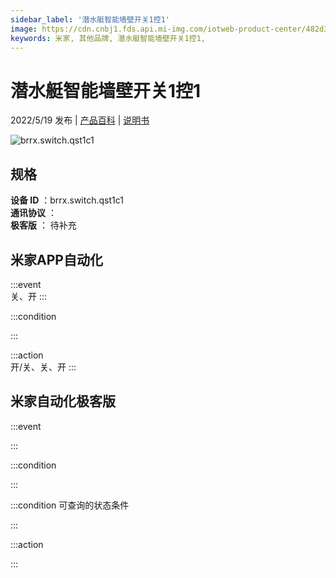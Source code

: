 ```yaml
---
sidebar_label: '潜水艇智能墙壁开关1控1'
image: https://cdn.cnbj1.fds.api.mi-img.com/iotweb-product-center/482d3133f5c17b07c88ec9e66ac73fff_1650266886815.png?GalaxyAccessKeyId=AKVGLQWBOVIRQ3XLEW&Expires=9223372036854775807&Signature=Tx4bvi3pfA1WogB0WmJ8asYHW2A=
keywords: 米家, 其他品牌, 潜水艇智能墙壁开关1控1, 
---
```

# 潜水艇智能墙壁开关1控1

2022/5/19 发布 | [产品百科](https://home.mi.com/webapp/content/baike/product/index.html?model=brrx.switch.qst1c1/) | [说明书](https://home.mi.com/views/introduction.html?model=brrx.switch.qst1c1&region=cn)

![brrx.switch.qst1c1](https://cdn.cnbj1.fds.api.mi-img.com/iotweb-product-center/482d3133f5c17b07c88ec9e66ac73fff_1650266886815.png?GalaxyAccessKeyId=AKVGLQWBOVIRQ3XLEW&Expires=9223372036854775807&Signature=Tx4bvi3pfA1WogB0WmJ8asYHW2A=)

## 规格  
> 
**设备 ID** ：brrx.switch.qst1c1  
**通讯协议** ：  
**极客版**  ： 待补充 


## 米家APP自动化  

:::event  
关、开
:::

:::condition  

:::

:::action   
开/关、关、开
:::

## 米家自动化极客版  

:::event  

:::

:::condition  

:::

:::condition 可查询的状态条件  

:::

:::action  

:::

        
